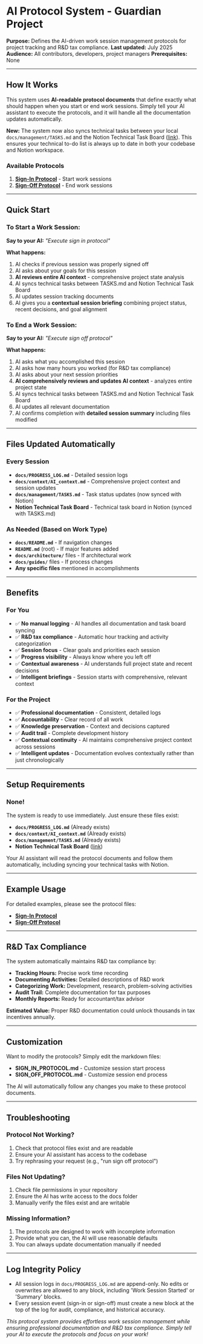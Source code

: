# AI Protocol System - Guardian Project

**Purpose:** Defines the AI-driven work session management protocols for project tracking and R&D tax compliance.
**Last updated:** July 2025
**Audience:** All contributors, developers, project managers
**Prerequisites:** None

---

## **How It Works**

This system uses **AI-readable protocol documents** that define exactly what should happen when you start or end work sessions. Simply tell your AI assistant to execute the protocols, and it will handle all the documentation updates automatically.

**New:** The system now also syncs technical tasks between your local `docs/management/TASKS.md` and the Notion Technical Task Board ([link](https://www.notion.so/22887f8cee9e816b98cbc8a99950d452)). This ensures your technical to-do list is always up to date in both your codebase and Notion workspace.

### **Available Protocols**

1. **[Sign-In Protocol](SIGN_IN_PROTOCOL.md)** - Start work sessions
2. **[Sign-Off Protocol](SIGN_OFF_PROTOCOL.md)** - End work sessions

---

## **Quick Start**

### **To Start a Work Session:**
**Say to your AI:** *"Execute sign in protocol"*

**What happens:**
1. AI checks if previous session was properly signed off
2. AI asks about your goals for this session
3. **AI reviews entire AI context** - comprehensive project state analysis
4. AI syncs technical tasks between TASKS.md and Notion Technical Task Board
5. AI updates session tracking documents
6. AI gives you a **contextual session briefing** combining project status, recent decisions, and goal alignment

### **To End a Work Session:**
**Say to your AI:** *"Execute sign off protocol"*

**What happens:**
1. AI asks what you accomplished this session
2. AI asks how many hours you worked (for R&D tax compliance)
3. AI asks about your next session priorities
4. **AI comprehensively reviews and updates AI context** - analyzes entire project state
5. AI syncs technical tasks between TASKS.md and Notion Technical Task Board
6. AI updates all relevant documentation
7. AI confirms completion with **detailed session summary** including files modified

---

## **Files Updated Automatically**

### **Every Session**
- **`docs/PROGRESS_LOG.md`** - Detailed session logs
- **`docs/context/AI_context.md`** - Comprehensive project context and session updates
- **`docs/management/TASKS.md`** - Task status updates (now synced with Notion)
- **Notion Technical Task Board** - Technical task board in Notion (synced with TASKS.md)

### **As Needed (Based on Work Type)**
- **`docs/README.md`** - If navigation changes
- **`README.md`** (root) - If major features added
- **`docs/architecture/`** files - If architectural work
- **`docs/guides/`** files - If process changes
- **Any specific files** mentioned in accomplishments

---

## **Benefits**

### **For You**
- ✅ **No manual logging** - AI handles all documentation and task board syncing
- ✅ **R&D tax compliance** - Automatic hour tracking and activity categorization
- ✅ **Session focus** - Clear goals and priorities each session
- ✅ **Progress visibility** - Always know where you left off
- ✅ **Contextual awareness** - AI understands full project state and recent decisions
- ✅ **Intelligent briefings** - Session starts with comprehensive, relevant context

### **For the Project**
- ✅ **Professional documentation** - Consistent, detailed logs
- ✅ **Accountability** - Clear record of all work
- ✅ **Knowledge preservation** - Context and decisions captured
- ✅ **Audit trail** - Complete development history
- ✅ **Contextual continuity** - AI maintains comprehensive project context across sessions
- ✅ **Intelligent updates** - Documentation evolves contextually rather than just chronologically

---

## **Setup Requirements**

### **None!** 
The system is ready to use immediately. Just ensure these files exist:
- **`docs/PROGRESS_LOG.md`** (Already exists)
- **`docs/context/AI_context.md`** (Already exists)
- **`docs/management/TASKS.md`** (Already exists)
- **Notion Technical Task Board** ([link](https://www.notion.so/22887f8cee9e816b98cbc8a99950d452))

Your AI assistant will read the protocol documents and follow them automatically, including syncing your technical tasks with Notion.

---

## **Example Usage**

For detailed examples, please see the protocol files:
- **[Sign-In Protocol](SIGN_IN_PROTOCOL.md)**
- **[Sign-Off Protocol](SIGN_OFF_PROTOCOL.md)**

---

## **R&D Tax Compliance**

The system automatically maintains R&D tax compliance by:

- **Tracking Hours:** Precise work time recording
- **Documenting Activities:** Detailed descriptions of R&D work
- **Categorizing Work:** Development, research, problem-solving activities
- **Audit Trail:** Complete documentation for tax purposes
- **Monthly Reports:** Ready for accountant/tax advisor

**Estimated Value:** Proper R&D documentation could unlock thousands in tax incentives annually.

---

## **Customization**

Want to modify the protocols? Simply edit the markdown files:
- **SIGN_IN_PROTOCOL.md** - Customize session start process
- **SIGN_OFF_PROTOCOL.md** - Customize session end process

The AI will automatically follow any changes you make to these protocol documents.

---

## **Troubleshooting**

### **Protocol Not Working?**
1. Check that protocol files exist and are readable
2. Ensure your AI assistant has access to the codebase
3. Try rephrasing your request (e.g., "run sign off protocol")

### **Files Not Updating?**
1. Check file permissions in your repository
2. Ensure the AI has write access to the docs folder
3. Manually verify the files exist and are writable

### **Missing Information?**
1. The protocols are designed to work with incomplete information
2. Provide what you can, the AI will use reasonable defaults
3. You can always update documentation manually if needed

---

## **Log Integrity Policy**

- All session logs in `docs/PROGRESS_LOG.md` are append-only. No edits or overwrites are allowed to any block, including 'Work Session Started' or 'Summary' blocks.
- Every session event (sign-in or sign-off) must create a new block at the top of the log for audit, compliance, and historical accuracy.

*This protocol system provides effortless work session management while ensuring professional documentation and R&D tax compliance. Simply tell your AI to execute the protocols and focus on your work!*